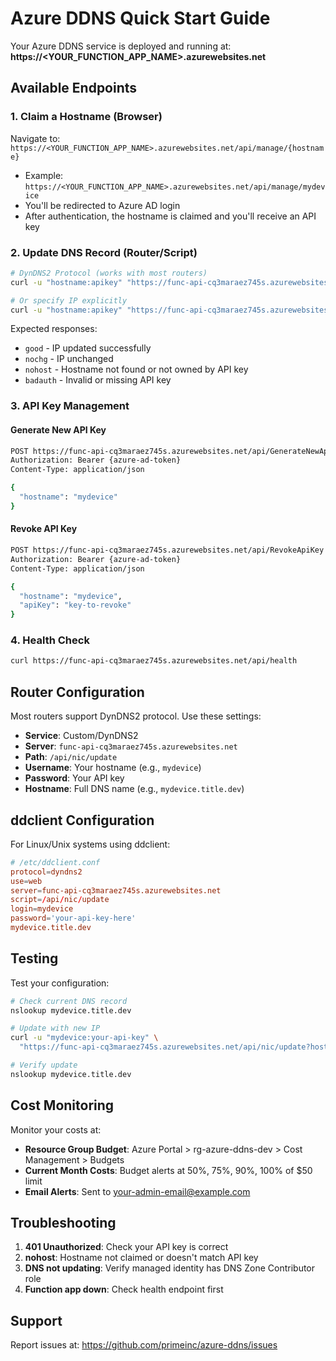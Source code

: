 # Azure DDNS Quick Start Guide

Your Azure DDNS service is deployed and running at:
**https://<YOUR_FUNCTION_APP_NAME>.azurewebsites.net**

## Available Endpoints

### 1. Claim a Hostname (Browser)
Navigate to: `https://<YOUR_FUNCTION_APP_NAME>.azurewebsites.net/api/manage/{hostname}`
- Example: `https://<YOUR_FUNCTION_APP_NAME>.azurewebsites.net/api/manage/mydevice`
- You'll be redirected to Azure AD login
- After authentication, the hostname is claimed and you'll receive an API key

### 2. Update DNS Record (Router/Script)
```bash
# DynDNS2 Protocol (works with most routers)
curl -u "hostname:apikey" "https://func-api-cq3maraez745s.azurewebsites.net/api/nic/update?hostname=mydevice.title.dev&myip=auto"

# Or specify IP explicitly
curl -u "hostname:apikey" "https://func-api-cq3maraez745s.azurewebsites.net/api/nic/update?hostname=mydevice.title.dev&myip=203.0.113.42"
```

Expected responses:
- `good` - IP updated successfully
- `nochg` - IP unchanged
- `nohost` - Hostname not found or not owned by API key
- `badauth` - Invalid or missing API key

### 3. API Key Management

#### Generate New API Key
```bash
POST https://func-api-cq3maraez745s.azurewebsites.net/api/GenerateNewApiKey
Authorization: Bearer {azure-ad-token}
Content-Type: application/json

{
  "hostname": "mydevice"
}
```

#### Revoke API Key
```bash
POST https://func-api-cq3maraez745s.azurewebsites.net/api/RevokeApiKey
Authorization: Bearer {azure-ad-token}
Content-Type: application/json

{
  "hostname": "mydevice",
  "apiKey": "key-to-revoke"
}
```

### 4. Health Check
```bash
curl https://func-api-cq3maraez745s.azurewebsites.net/api/health
```

## Router Configuration

Most routers support DynDNS2 protocol. Use these settings:

- **Service**: Custom/DynDNS2
- **Server**: `func-api-cq3maraez745s.azurewebsites.net`
- **Path**: `/api/nic/update`
- **Username**: Your hostname (e.g., `mydevice`)
- **Password**: Your API key
- **Hostname**: Full DNS name (e.g., `mydevice.title.dev`)

## ddclient Configuration

For Linux/Unix systems using ddclient:

```conf
# /etc/ddclient.conf
protocol=dyndns2
use=web
server=func-api-cq3maraez745s.azurewebsites.net
script=/api/nic/update
login=mydevice
password='your-api-key-here'
mydevice.title.dev
```

## Testing

Test your configuration:
```bash
# Check current DNS record
nslookup mydevice.title.dev

# Update with new IP
curl -u "mydevice:your-api-key" \
  "https://func-api-cq3maraez745s.azurewebsites.net/api/nic/update?hostname=mydevice.title.dev&myip=1.2.3.4"

# Verify update
nslookup mydevice.title.dev
```

## Cost Monitoring

Monitor your costs at:
- **Resource Group Budget**: Azure Portal > rg-azure-ddns-dev > Cost Management > Budgets
- **Current Month Costs**: Budget alerts at 50%, 75%, 90%, 100% of $50 limit
- **Email Alerts**: Sent to <your-admin-email@example.com>

## Troubleshooting

1. **401 Unauthorized**: Check your API key is correct
2. **nohost**: Hostname not claimed or doesn't match API key
3. **DNS not updating**: Verify managed identity has DNS Zone Contributor role
4. **Function app down**: Check health endpoint first

## Support

Report issues at: https://github.com/primeinc/azure-ddns/issues